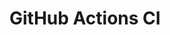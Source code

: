 # GitHub Actions CI
























































































































































































































































































































































































































































































































































































































































































































































































































































































































































































































































































































































































































































































































































































































































































































































































































































































































































































































































































































































































































































































































































































































































































































































































































































































































































































































































































































































































































































































































































































































































































































































































































































































































































